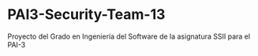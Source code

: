 # PAI3-Security-Team-13
Proyecto del Grado en Ingeniería del Software de la asignatura SSII para el PAI-3
